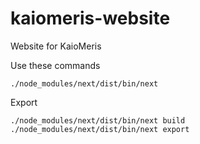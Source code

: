 # kaiomeris-website
Website for KaioMeris

Use these commands
```
./node_modules/next/dist/bin/next
```

Export
```
./node_modules/next/dist/bin/next build
./node_modules/next/dist/bin/next export
```